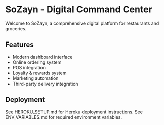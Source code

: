 # SoZayn - Digital Command Center

Welcome to SoZayn, a comprehensive digital platform for restaurants and groceries. 

## Features
- Modern dashboard interface
- Online ordering system
- POS integration
- Loyalty & rewards system
- Marketing automation
- Third-party delivery integration

## Deployment
See HEROKU_SETUP.md for Heroku deployment instructions.
See ENV_VARIABLES.md for required environment variables.
